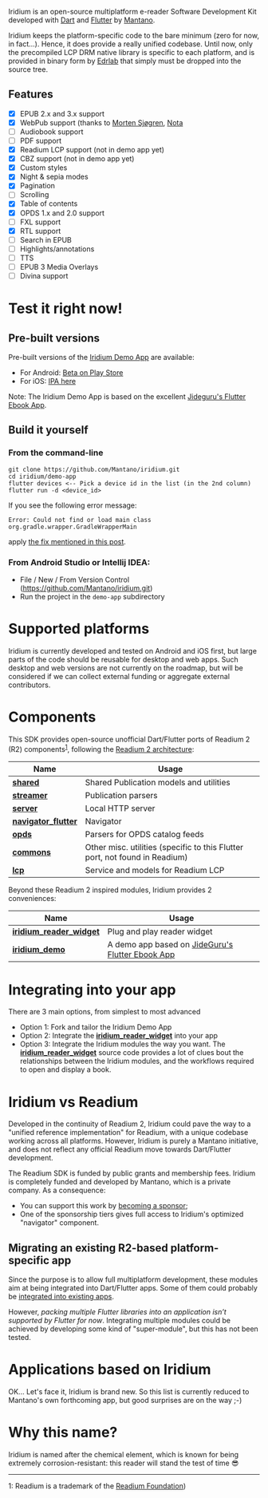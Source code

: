 Iridium is an open-source multiplatform e-reader Software Development Kit developed with [Dart](https://dart.dev/)
and [Flutter](https://flutter.dev/) by [Mantano](https://www.mantano.com).

Iridium keeps the platform-specific code to the bare minimum (zero for now, in fact...). Hence, it does provide a really
unified codebase. Until now, only the precompiled LCP DRM native library is specific to each platform, and is provided
in binary form by [Edrlab](https://edrlab.org) that simply must be dropped into the source tree.


## Features

- [x] EPUB 2.x and 3.x support
- [x] WebPub support (thanks to [Morten Sjøgren](https://github.com/m-abs), [Nota](https://github.com/Notalib)
- [ ] Audiobook support
- [ ] PDF support
- [x] Readium LCP support (not in demo app yet)
- [x] CBZ support (not in demo app yet)
- [x] Custom styles
- [x] Night & sepia modes
- [x] Pagination
- [ ] Scrolling
- [x] Table of contents
- [x] OPDS 1.x and 2.0 support
- [ ] FXL support
- [x] RTL support
- [ ] Search in EPUB
- [ ] Highlights/annotations
- [ ] TTS
- [ ] EPUB 3 Media Overlays
- [ ] Divina support

# Test it right now!

## Pre-built versions
Pre-built versions of the [Iridium Demo App](https://github.com/Mantano/iridium/tree/main/demo-app) are available:
- For Android: [Beta on Play Store](https://play.google.com/store/apps/details?id=com.mantano.iridium.IridiumApp)
- For iOS: [IPA here](https://api.codemagic.io/artifacts/cafe9a91-b4d5-48f0-b716-ca948d8e11ac/3c8b8914-96c5-4597-8c60-3a3ead8eda1f/Iridium.ipa)

Note: The Iridium Demo App is based on the excellent [Jideguru's Flutter Ebook App](https://github.com/JideGuru/FlutterEbookApp).

## Build it yourself

### From the command-line
```
git clone https://github.com/Mantano/iridium.git
cd iridium/demo-app
flutter devices <-- Pick a device id in the list (in the 2nd column)
flutter run -d <device_id>
```

If you see the following error message:
```
Error: Could not find or load main class org.gradle.wrapper.GradleWrapperMain
```
apply [the fix mentioned in this post](https://github.com/flutter/flutter/issues/14422#issuecomment-389192340).

### From Android Studio or Intellij IDEA:

- File / New / From Version Control (https://github.com/Mantano/iridium.git)
- Run the project in the `demo-app` subdirectory

# Supported platforms

Iridium is currently developed and tested on Android and iOS first, but large parts of the code should be reusable for
desktop and web apps. Such desktop and web versions are not currently on the roadmap, but will be considered if we can
collect external funding or aggregate external contributors.

# Components

This SDK provides open-source unofficial Dart/Flutter ports of Readium 2 (R2)
components<sup>[1](#readium_foundation)</sup>, following
the [Readium 2 architecture](https://github.com/readium/architecture):

| Name                                                                               | Usage                                                                                           |
|------------------------------------------------------------------------------------|-------------------------------------------------------------------------------------------------|
| [**shared**](https://github.com/Mantano/iridium/tree/main/components/shared) | Shared Publication models and utilities                                                         |
| [**streamer**](https://github.com/Mantano/iridium/tree/main/components/streamer)              | Publication parsers                                                                             |
| [**server**](https://github.com/Mantano/iridium/tree/main/components/mno_server)                          | Local HTTP server                                                                               |
| [**navigator_flutter**](https://github.com/Mantano/iridium/tree/main/components/navigator)              | Navigator                                                                                       |
| [**opds**](https://github.com/Mantano/iridium/tree/main/components/opds)                              | Parsers for OPDS catalog feeds                                                                  |
| [**commons**](https://github.com/Mantano/iridium/tree/main/components/commons)                        | Other misc. utilities (specific to this Flutter port, not found in Readium)                     |
| [**lcp**](https://github.com/Mantano/iridium/tree/main/components/lcp)                                | Service and models for Readium LCP                                                              |

Beyond these Readium 2 inspired modules, Iridium provides 2 conveniences:

| Name                                                                          | Usage                                                                                           |
|-------------------------------------------------------------------------------|-------------------------------------------------------------------------------------------------|
| [**iridium_reader_widget**](https://github.com/Mantano/iridium/tree/main/reader_widget) | Plug and play reader widget                                                                     |
| [**iridium_demo**](https://github.com/Mantano/iridium/tree/main/demo-app)               | A demo app based on [JideGuru's Flutter Ebook App](https://github.com/JideGuru/FlutterEbookApp) |

# Integrating into your app

There are 3 main options, from simplest to most advanced

- Option 1: Fork and tailor the Iridium Demo App
- Option 2: Integrate the [**iridium_reader_widget**](https://github.com/Mantano/iridium/tree/main/reader_widget) into your app
- Option 3: Integrate the Iridium modules the way you want. The [**iridium_reader_widget**](https://github.com/Mantano/iridium/tree/main/reader_widget) source code
provides a lot of clues bout the relationships between the Iridium modules, and the workflows required to open and display a book.

# Iridium vs Readium

Developed in the continuity of Readium 2, Iridium could pave the way to a "unified reference implementation" for
Readium, with a unique codebase working across all platforms. However, Iridium is purely a Mantano initiative, and does
not reflect any official Readium move towards Dart/Flutter development.

The Readium SDK is funded by public grants and membership fees. Iridium is completely funded and developed by Mantano,
which is a private company. As a consequence:

- You can support this work by [becoming a sponsor](https://github.com/sponsors/Mantano);
- One of the sponsorship tiers gives full access to Iridium's optimized "navigator" component.

## Migrating an existing R2-based platform-specific app

Since the purpose is to allow full multiplatform development, these modules aim at being integrated into Dart/Flutter
apps. Some of them could probably be [integrated into existing apps](https://flutter.dev/docs/development/add-to-app).

However, *packing multiple Flutter libraries into an application isn’t supported by Flutter for now*. Integrating
multiple modules could be achieved by developing some kind of "super-module", but this has not been tested.

# Applications based on Iridium

OK... Let's face it, Iridium is brand new. So this list is currently reduced to Mantano's own forthcoming app, but good
surprises are on the way ;-)

# Why this name?

Iridium is named after the chemical element, which is known for being extremely corrosion-resistant: this reader will
stand the test of time 😎


-----------
<a name="readium_foundation">1</a>: Readium is a trademark of the [Readium Foundation](https://readium.org/))
